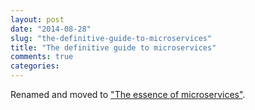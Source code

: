 ```yaml
---
layout: post
date: "2014-08-28"
slug: "the-definitive-guide-to-microservices"
title: "The definitive guide to microservices"
comments: true
categories: 
---
```

Renamed and moved to ["The essence of microservices"](/posts/the-essence-of-microservices//).
